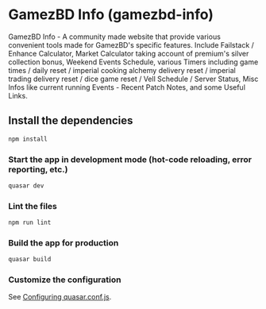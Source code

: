 # GamezBD Info (gamezbd-info)

GamezBD Info - A community made website that provide various convenient tools made for GamezBD's specific features. Include Failstack / Enhance Calculator, Market Calculator taking account of premium's silver collection bonus, Weekend Events Schedule, various Timers including game times / daily reset / imperial cooking alchemy delivery reset / imperial trading delivery reset / dice game reset / Vell Schedule / Server Status, Misc Infos like current running Events - Recent Patch Notes, and some Useful Links.

## Install the dependencies
```bash
npm install
```

### Start the app in development mode (hot-code reloading, error reporting, etc.)
```bash
quasar dev
```

### Lint the files
```bash
npm run lint
```

### Build the app for production
```bash
quasar build
```

### Customize the configuration
See [Configuring quasar.conf.js](https://v2.quasar.dev/quasar-cli/quasar-conf-js).
